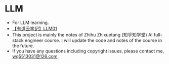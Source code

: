 # LLM
- For LLM learning.
- [【有道云笔记】LLM01](https://note.youdao.com/s/If3EfbAW)
- This project is mainly the notes of Zhihu Zhixuetang (知乎知学堂) AI full-stack engineer course. I will update the code and notes of the course in the future. 
- If you have any questions including copyright issues, please contact me, wq5513031@126.com.